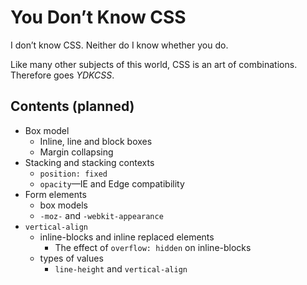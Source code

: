 # You Don’t Know CSS
I don’t know CSS. Neither do I know whether you do.

Like many other subjects of this world, CSS is an art of combinations. Therefore goes *YDKCSS*.

## Contents (planned)
* Box model
    * Inline, line and block boxes
    * Margin collapsing
* Stacking and stacking contexts
    * `position: fixed`
    * `opacity`&mdash;IE and Edge compatibility
* Form elements
    * box models
    * `-moz-` and `-webkit-appearance`
* `vertical-align`
    * inline-blocks and inline replaced elements
      * The effect of `overflow: hidden` on inline-blocks
    * types of values
      * `line-height` and `vertical-align`
